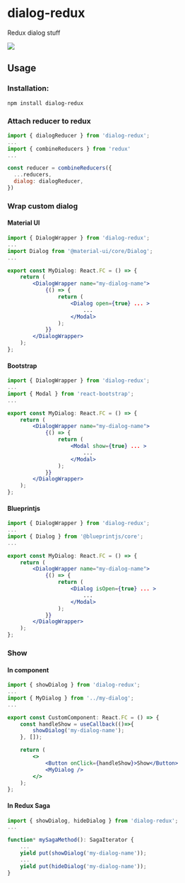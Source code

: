 # dialog-redux

Redux dialog stuff

<a href="https://www.npmjs.com/package/dialog-redux">
    <img src="https://nodei.co/npm/dialog-redux.png?mini=true"/>
</a>

## Usage

### Installation:

```
npm install dialog-redux
```

### Attach reducer to redux

```jsx
import { dialogReducer } from 'dialog-redux';
...
import { combineReducers } from 'redux'
...

const reducer = combineReducers({
  ...reducers,
  dialog: dialogReducer,
})
```

### Wrap custom dialog

#### Material UI

```jsx
import { DialogWrapper } from 'dialog-redux';
...
import Dialog from '@material-ui/core/Dialog';
...

export const MyDialog: React.FC = () => {
    return (
        <DialogWrapper name="my-dialog-name">
            {() => {
                return (
                    <Dialog open={true} ... >
                        ...
                    </Modal>
                );
            }}
        </DialogWrapper>
    );
};
```

#### Bootstrap

```jsx
import { DialogWrapper } from 'dialog-redux';
...
import { Modal } from 'react-bootstrap';
...

export const MyDialog: React.FC = () => {
    return (
        <DialogWrapper name="my-dialog-name">
            {() => {
                return (
                    <Modal show={true} ... >
                        ...
                    </Modal>
                );
            }}
        </DialogWrapper>
    );
};
```

#### Blueprintjs

```jsx
import { DialogWrapper } from 'dialog-redux';
...
import { Dialog } from '@blueprintjs/core';
...

export const MyDialog: React.FC = () => {
    return (
        <DialogWrapper name="my-dialog-name">
            {() => {
                return (
                    <Dialog isOpen={true} ... >
                        ...
                    </Modal>
                );
            }}
        </DialogWrapper>
    );
};

```

### Show

#### In component

```jsx
import { showDialog } from 'dialog-redux';
...
import { MyDialog } from '../my-dialog';
...

export const CustomComponent: React.FC = () => {
    const handleShow = useCallback(()=>{
        showDialog('my-dialog-name');
    }, []);

    return (
        <>
            <Button onClick={handleShow}>Show</Button>
            <MyDialog />
        </>
    );
};

```

#### In Redux Saga

```jsx
import { showDialog, hideDialog } from 'dialog-redux';
...

function* mySagaMethod(): SagaIterator {
    ...
    yield put(showDialog('my-dialog-name'));
    ...
    yield put(hideDialog('my-dialog-name'));
}

```
